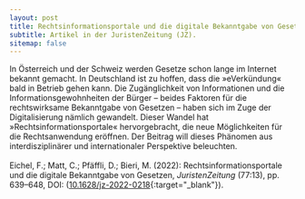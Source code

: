 ```yaml
---
layout: post
title: Rechtsinformationsportale und die digitale Bekanntgabe von Gesetzen
subtitle: Artikel in der JuristenZeitung (JZ).
sitemap: false
---
```


In Österreich und der Schweiz werden Gesetze schon lange im Internet bekannt gemacht. In Deutschland ist zu hoffen, dass die »eVerkündung« bald in Betrieb gehen kann. Die Zugänglichkeit von Informationen und die Informationsgewohnheiten der Bürger – beides Faktoren für die rechtswirksame Bekanntgabe von Gesetzen – haben sich im Zuge der Digitalisierung nämlich gewandelt. Dieser Wandel hat »Rechtsinformationsportale« hervorgebracht, die neue Möglichkeiten für die Rechtsanwendung eröffnen. Der Beitrag will dieses Phänomen aus interdisziplinärer und internationaler Perspektive beleuchten.
<br><br>
Eichel, F.; Matt, C.; Pfäffli, D.; Bieri, M. (2022): Rechtsinformationsportale und die digitale Bekanntgabe von Gesetzen, <em>JuristenZeitung</em> (77:13), pp. 639–648, DOI: ([10.1628/jz-2022-0218<i class="bi-box-arrow-up-right link-icon"></i>](https://www.mohrsiebeck.com/artikel/rechtsinformationsportale-und-die-digitale-bekanntgabe-von-gesetzen-101628jz-2022-0218?no_cache=1){:target="_blank"}).